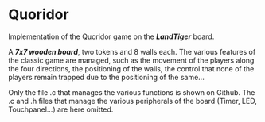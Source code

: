 # Quoridor
Implementation of the Quoridor game on the ***LandTiger*** board.

A ***7x7 wooden board***, two tokens and 8 walls each. The various features of the classic game are managed, such as the movement of the players along the four directions, the positioning of the walls, the control that none of the players remain trapped due to the positioning of the same... 

Only the file .c that manages the various functions is shown on Github. The .c and .h files that manage the various peripherals of the board (Timer, LED, Touchpanel...) are here omitted.
